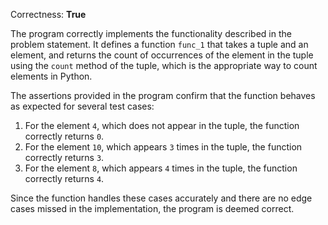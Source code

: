Correctness: **True**

The program correctly implements the functionality described in the problem statement. It defines a function `func_1` that takes a tuple and an element, and returns the count of occurrences of the element in the tuple using the `count` method of the tuple, which is the appropriate way to count elements in Python.

The assertions provided in the program confirm that the function behaves as expected for several test cases:
1. For the element `4`, which does not appear in the tuple, the function correctly returns `0`.
2. For the element `10`, which appears `3` times in the tuple, the function correctly returns `3`.
3. For the element `8`, which appears `4` times in the tuple, the function correctly returns `4`.

Since the function handles these cases accurately and there are no edge cases missed in the implementation, the program is deemed correct.